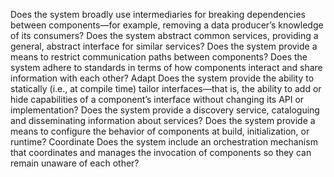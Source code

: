 Does the system broadly use intermediaries for breaking dependencies between components—for example, removing a data producer’s knowledge of its consumers? Does the system abstract common services, providing a general, abstract interface for similar services? Does the system provide a means to restrict communication paths between components? Does the system adhere to standards in terms of how components interact and share information with each other? Adapt Does the system provide the ability to statically (i.e., at compile time) tailor interfaces—that is, the ability to add or hide capabilities of a component’s interface without changing its API or implementation? Does the system provide a discovery service, cataloguing and disseminating information about services? Does the system provide a means to configure the behavior of components at build, initialization, or runtime? Coordinate Does the system include an orchestration mechanism that coordinates and manages the invocation of components so they can remain unaware of each other?